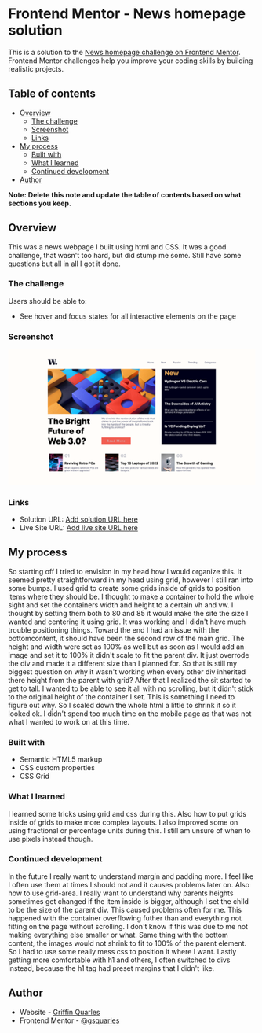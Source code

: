 # Frontend Mentor - News homepage solution

This is a solution to the [News homepage challenge on Frontend Mentor](https://www.frontendmentor.io/challenges/news-homepage-H6SWTa1MFl). Frontend Mentor challenges help you improve your coding skills by building realistic projects. 

## Table of contents

- [Overview](#overview)
  - [The challenge](#the-challenge)
  - [Screenshot](#screenshot)
  - [Links](#links)
- [My process](#my-process)
  - [Built with](#built-with)
  - [What I learned](#what-i-learned)
  - [Continued development](#continued-development)
- [Author](#author)


**Note: Delete this note and update the table of contents based on what sections you keep.**

## Overview
This was a news webpage I built using html and CSS.  It was a good challenge, that wasn't too hard, but did stump me some.
Still have some questions but all in all I got it done.
### The challenge

Users should be able to:

- See hover and focus states for all interactive elements on the page

### Screenshot

![](./myNewsPage.png)

### Links

- Solution URL: [Add solution URL here](https://github.com/gsquarles/newsHomepage.git)
- Live Site URL: [Add live site URL here](https://gsquarles.github.io/newsHomepage/)

## My process
So starting off I tried to envision in my head how I would organize this.  It seemed pretty straightforward in my head using grid,
however I still ran into some bumps.  I used grid to create some grids inside of grids to position items where they should be.
I thought to make a container to hold the whole sight and set the containers width and height to a certain vh and vw.  I thought by setting
them both to 80 and 85 it would make the site the size I wanted and centering it using grid.  It was working and I didn't have much trouble positioning
things.  Toward the end I had an issue with the bottomcontent, it should have been the second row of the main grid.  The height and width were set as 100% as well
but as soon as I would add an image and set it to 100% it didn't scale to fit the parent div.  It just overrode the div and made it a different size than I 
planned for.  So that is still my biggest question on why it wasn't working when every other div inherited there height from the parent with grid?
After that I realized the sit started to get to tall.  I wanted to be able to see it all with no scrolling, but it didn't stick to the original
height of the container I set.  This is something I need to figure out why.  So I scaled down the whole html a little to shrink it so it looked ok.
I didn't spend too much time on the mobile page as that was not what I wanted to work on at this time.
### Built with

- Semantic HTML5 markup
- CSS custom properties
- CSS Grid

### What I learned

I learned some tricks using grid and css during this.  Also how to put grids inside of grids to make more complex layouts.
I also improved some on using fractional or percentage units during this.  I still am unsure of when to use pixels instead though.

### Continued development

In the future I really want to understand margin and padding more.  I feel like I often use them at times I should not and it causes problems later on.
Also how to use grid-area.  I really want to understand why parents heights sometimes get changed if the item inside is bigger, although I set the child to be the
size of the parent div.  This caused problems often for me.  This happened with the container overflowing futher than and everything not fitting on the page without scrolling.  I don't know if this was due to me not making everything else smaller or what.  Same thing with the bottom content, the images would not shrink
to fit to 100% of the parent element.  So I had to use some really mess css to position it where I want.  Lastly getting more comfortable with h1 and others,
I often switched to divs instead, because the h1 tag had preset margins that I didn't like.




## Author

- Website - [Griffin Quarles](https://www.your-site.com)
- Frontend Mentor - [@gsquarles](https://www.frontendmentor.io/profile/gsquarles)


